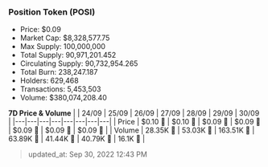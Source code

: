 
  ### Position Token (POSI)
  - Price: $0.09
  - Market Cap: $8,328,577.75
  - Max Supply: 100,000,000
  - Total Supply: 90,971,201.452
  - Circulating Supply: 90,732,954.265
  - Total Burn: 238,247.187
  - Holders: 629,468
  - Transactions: 5,453,503
  - Volume: $380,074,208.40

  **7D Price & Volume**
  | | 24&#x2F;09 | 25&#x2F;09 | 26&#x2F;09 | 27&#x2F;09 | 28&#x2F;09 | 29&#x2F;09 | 30&#x2F;09 |
  |---|---|---|---|---|---|---|---|
  | Price | $0.10 🔻 | $0.10 🔻 | $0.09 🔻 | $0.09 🔻 | $0.09 🚀 | $0.09 🔻 | $0.09 🔻 |
  | Volume | 28.35K 🔻 | 53.03K 🚀 | 163.51K 🚀 | 63.89K 🔻 | 41.44K 🔻 | 40.79K 🔻 | 16.1K 🔻 |

  > updated_at: Sep 30, 2022 12:43 PM
